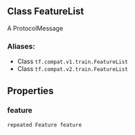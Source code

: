 ## Class FeatureList
A ProtocolMessage
### Aliases:
- Class `tf.compat.v1.train.FeatureList`
- Class `tf.compat.v2.train.FeatureList`
## Properties
### feature
`repeated Feature feature`
